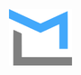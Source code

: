 <p align="center">
<a href="https://mentorlabs.herokuapp.com/">
<img src="media/logo.svg"  alt="logo" height="100px"/>
</a>
</p>
